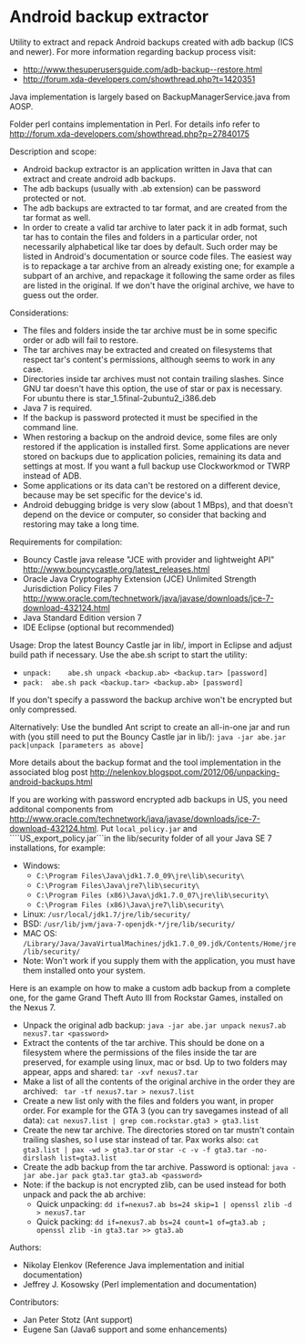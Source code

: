 Android backup extractor
========================

Utility to extract and repack Android backups created with adb backup (ICS and newer).
For more information regarding backup process visit:
- <http://www.thesuperusersguide.com/adb-backup--restore.html>
- <http://forum.xda-developers.com/showthread.php?t=1420351>

Java implementation is largely based on BackupManagerService.java from AOSP. 

Folder perl contains implementation in Perl. For details info refer to <http://forum.xda-developers.com/showthread.php?p=27840175>


Description and scope:
- Android backup extractor is an application written in Java that can extract and create android adb backups. 
- The adb backups (usually with .ab extension) can be password protected or not.
- The adb backups are extracted to tar format, and are created from the tar format as well.
- In order to create a valid tar archive to later pack it in adb format, such tar has to contain the files and folders in a particular order, not necessarily alphabetical like tar does by default. Such order may be listed in Android's documentation or source code files. The easiest way is to repackage a tar archive from an already existing one; for example a subpart of an archive, and repackage it following the same order as files are listed in the original. If we don't have the original archive, we have to guess out the order.

Considerations:
- The files and folders inside the tar archive must be in some specific order or adb will fail to restore.
- The tar archives may be extracted and created on filesystems that respect tar's content's permissions, although seems to work in any case.
- Directories inside tar archives must not contain trailing slashes. Since GNU tar doesn't have this option, the use of star or pax is necessary. For ubuntu there is star_1.5final-2ubuntu2_i386.deb
- Java 7 is required.
- If the backup is password protected it must be specified in the command line.
- When restoring a backup on the android device, some files are only restored if the application is installed first. Some applications are never stored on backups due to application policies, remaining its data and settings at most. If you want a full backup use Clockworkmod or TWRP instead of ADB.
- Some applications or its data can't be restored on a different device, because may be set specific for the device's id.
- Android debugging bridge is very slow (about 1 MBps), and that doesn't depend on the device or computer, so consider that backing and restoring may take a long time.

Requirements for compilation:
- Bouncy Castle java release "JCE with provider and lightweight API"
  <http://www.bouncycastle.org/latest_releases.html>
- Oracle Java Cryptography Extension (JCE) Unlimited Strength Jurisdiction Policy Files 7
  <http://www.oracle.com/technetwork/java/javase/downloads/jce-7-download-432124.html>
- Java Standard Edition version 7
- IDE Eclipse (optional but recommended)

Usage: 
Drop the latest Bouncy Castle jar in lib/, import in Eclipse and adjust 
build path if necessary. Use the abe.sh script to start the utility:
- ```unpack:	abe.sh unpack <backup.ab> <backup.tar> [password]```
- ```pack:	abe.sh pack <backup.tar> <backup.ab> [password]```

If you don't specify a password the backup archive won't be encrypted but only compressed. 

Alternatively: 
Use the bundled Ant script to create an all-in-one jar and run with (you still need to put the Bouncy Castle jar in lib/): 
```java -jar abe.jar pack|unpack [parameters as above]```

More details about the backup format and the tool implementation in the 
associated blog post <http://nelenkov.blogspot.com/2012/06/unpacking-android-backups.html>

If you are working with password encrypted adb backups in US, you need additonal components from
<http://www.oracle.com/technetwork/java/javase/downloads/jce-7-download-432124.html>.
Put ```local_policy.jar``` and ````US_export_policy.jar```in the lib/security folder of all your Java SE 7 installations, for example:
- Windows:
    - ```C:\Program Files\Java\jdk1.7.0_09\jre\lib\security\```
    - ```C:\Program Files\Java\jre7\lib\security\```
    - ```C:\Program Files (x86)\Java\jdk1.7.0_07\jre\lib\security\```
    - ```C:\Program Files (x86)\Java\jre7\lib\security\```
- Linux: ```/usr/local/jdk1.7/jre/lib/security/```
- BSD: ```/usr/lib/jvm/java-7-openjdk-*/jre/lib/security/```
- MAC OS: ```/Library/Java/JavaVirtualMachines/jdk1.7.0_09.jdk/Contents/Home/jre/lib/security/```
- Note: Won't work if you supply them with the application, you must have them installed onto your system.

Here is an example on how to make a custom adb backup from a complete one, for the game Grand Theft Auto III from Rockstar Games, installed on the Nexus 7.
- Unpack the original adb backup: ```java -jar abe.jar unpack nexus7.ab nexus7.tar <password>```
- Extract the contents of the tar archive.
  This should be done on a filesystem where the permissions
  of the files inside the tar are preserved, for example using linux,
  mac or bsd. Up to two folders may appear, apps and shared: ```tar -xvf nexus7.tar```
- Make a list of all the contents of the original archive in the order they are archived: ``` tar -tf nexus7.tar > nexus7.list```
- Create a new list only with the files and folders you want, in proper order.
  For example for the GTA 3 (you can try savegames instead of all data): ```cat nexus7.list | grep com.rockstar.gta3 > gta3.list```
- Create the new tar archive. The directories stored on tar mustn't contain trailing slashes, so I use star instead of tar.
  Pax works also: ```cat gta3.list | pax -wd > gta3.tar``` or ```star -c -v -f gta3.tar -no-dirslash list=gta3.list```
- Create the adb backup from the tar archive. Password is optional: ```java -jar abe.jar pack gta3.tar gta3.ab <password>```
- Note: if the backup is not encrypted zlib, can be used instead for both unpack and pack the ab archive:
    - Quick unpacking: ```dd if=nexus7.ab bs=24 skip=1 | openssl zlib -d > nexus7.tar```
    - Quick packing: ```dd if=nexus7.ab bs=24 count=1 of=gta3.ab ; openssl zlib -in gta3.tar >> gta3.ab```

Authors:
- Nikolay Elenkov (Reference Java implementation and initial documentation)
- Jeffrey J. Kosowsky (Perl implementation and documentation)

Contributors:
- Jan Peter Stotz (Ant support)
- Eugene San (Java6 support and some enhancements)
